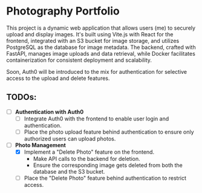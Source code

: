 # Photography Portfolio
This project is a dynamic web application that allows users (me) to securely upload and display images. It's built using Vite.js with React for the frontend, integrated with an S3 bucket for image storage, and utilizes PostgreSQL as the database for image metadata. The backend, crafted with FastAPI, manages image uploads and data retrieval, while Docker facilitates containerization for consistent deployment and scalability.

Soon, Auth0 will be introduced to the mix for authentication for selective access to the upload and delete features.

## TODOs:
- [ ] **Authentication with Auth0**
  - [ ] Integrate Auth0 with the frontend to enable user login and authentication.
  - [ ] Place the photo upload feature behind authentication to ensure only authorized users can upload photos.

- [ ] **Photo Management**
  - [x] Implement a "Delete Photo" feature on the frontend.
    - Make API calls to the backend for deletion.
    - Ensure the corresponding image gets deleted from both the database and the S3 bucket.
  - [ ] Place the "Delete Photo" feature behind authentication to restrict access.
